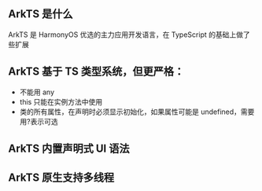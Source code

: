 ## ArkTS 是什么

ArkTS 是 HarmonyOS 优选的主力应用开发语言，在 TypeScript 的基础上做了些扩展

## ArkTS 基于 TS 类型系统，但更严格：

- 不能用 any
- this 只能在实例方法中使用
- 类的所有属性，在声明时必须显示初始化，如果属性可能是 undefined，需要用?表示可选

## ArkTS 内置声明式 UI 语法

## ArkTS 原生支持多线程
